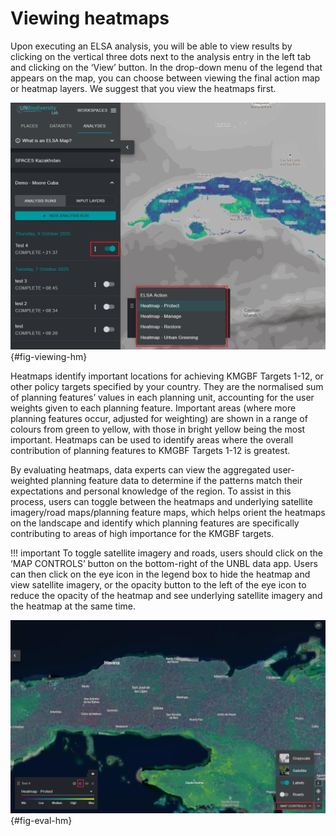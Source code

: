 # Viewing heatmaps

Upon executing an ELSA analysis, you will be able to view results by clicking on the vertical three dots next to the analysis entry in the left tab and clicking on the ‘View’ button. In the drop-down menu of the legend that appears on the map, you can choose between viewing the final action map or heatmap layers. We suggest that you view the heatmaps first. 

![Viewing heatmap layers](images/image016.png){#fig-viewing-hm}

Heatmaps identify important locations for achieving KMGBF Targets 1-12, or other policy targets specified by your country. They are the normalised sum of planning features’ values in each planning unit, accounting for the user weights given to each planning feature. Important areas (where more planning features occur, adjusted for weighting) are shown in a range of colours from green to yellow, with those in bright yellow being the most important. Heatmaps can be used to identify areas where the overall contribution of planning features to KMGBF Targets 1-12 is greatest.

By evaluating heatmaps, data experts can view the aggregated user-weighted planning feature data to determine if the patterns match their expectations and personal knowledge of the region. To assist in this process, users can toggle between the heatmaps and underlying satellite imagery/road maps/planning feature maps, which helps orient the heatmaps on the landscape and identify which planning features are specifically contributing to areas of high importance for the KMGBF targets. 

!!! important
    To toggle satellite imagery and roads, users should click on the ‘MAP CONTROLS’ button on the bottom-right of the UNBL data app. Users can then click on the eye icon in the legend box to hide the heatmap and view satellite imagery, or the opacity button to the left of the eye icon to reduce the opacity of the heatmap and see underlying satellite imagery and the heatmap at the same time.  

![Evaluating heatmaps](images/image017.png){#fig-eval-hm}